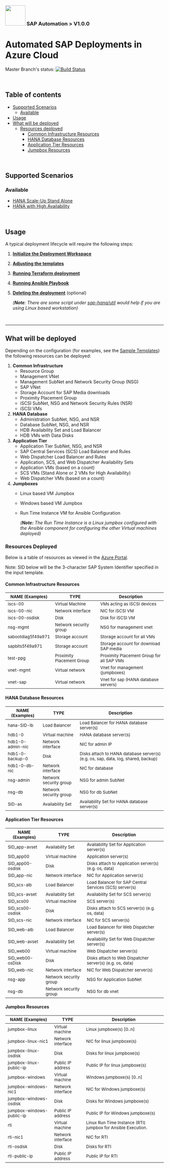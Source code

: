 ### <img src="../../documentation/assets/UnicornSAPBlack256x256.png" width="64px"> SAP Automation > V1.0.0 <!-- omit in toc -->
# Automated SAP Deployments in Azure Cloud <!-- omit in toc -->

Master Branch's status: [![Build Status](https://dev.azure.com/azuresaphana/Azure-SAP-HANA/_apis/build/status/Azure.sap-hana?branchName=master&api-version=5.1-preview.1)](https://dev.azure.com/azuresaphana/Azure-SAP-HANA/_build/latest?definitionId=6&branchName=master)

<br>

## Table of contents <!-- omit in toc -->

- [Supported Scenarios](#supported-scenarios)
  - [Available](#available)
- [Usage](#usage)
- [What will be deployed](#what-will-be-deployed)
  - [Resources deployed](#resources-deployed)
    - [Common Infrastructure Resources](common-infrastructure-resources)
    - [HANA Database Resources](hana-database-resources)
    - [Application Tier Resources](application-tier-resources)
    - [Jumpbox Resources](jumpbox-resources)

<br>

## Supported Scenarios

### Available

- [HANA Scale-Up Stand Alone](/deploy/template_samples/single_node_hana.json)
- [HANA with High Availability](/deploy/template_samples/clustered_hana.json)

<br>

## Usage

A typical deployment lifecycle will require the following steps:

1. [**Initialize the Deployment Workspace**](/documentation/terraform/deployment-environment.md)
2. [**Adjusting the templates**](/documentation/json-adjusting-template.md#adjusting-the-templates)
3. [**Running Terraform deployment**](/documentation/terraform/running-terraform-deployment.md)
4. [**Running Ansible Playbook**](/documentation/ansible/running-ansible-playbook.md)
5. [**Deleting the deployment**](/documentation/terraform/deleting-the-deployment.md) (optional)

   *(**Note**: There are some script under [sap-hana/util](https://github.com/Azure/sap-hana/tree/master/util) would help if you are using Linux based workstation)*

<br>

---

## What will be deployed

Depending on the configuration (for examples, see the [Sample Templates](/deploy/template_samples/)) the following resources can be deployed:

1. **Common Infrastructure**
   - Resource Group
   - Management VNet
   - Management SubNet and Network Security Group (NSG)
   - SAP VNet
   - Storage Account for SAP Media downloads
   - Proximity Placement Group
   - iSCSI SubNet, NSG and Network Security Rules (NSR)
   - iSCSI VMs
1. **HANA Database**
   - Administration SubNet, NSG, and NSR
   - Database SubNet, NSG, and NSR
   - HDB Availability Set and Load Balancer
   - HDB VMs with Data Disks
1. **Application Tier**
   - Application Tier SubNet, NSG, and NSR
   - SAP Central Services (SCS) Load Balancer and Rules
   - Web Dispatcher Load Balancer and Rules
   - Application, SCS, and Web Dispatcher Availability Sets
   - Application VMs (based on a count)
   - SCS VMs (Stand Alone or 2 VMs for High Availability)
   - Web Dispatcher VMs (based on a count)
1. **Jumpboxes**
   - Linux based VM Jumpbox
   - Windows based VM Jumpbox
   - Run Time Instance VM for Ansible Configuration

     *(**Note:** The Run Time Instance is a Linux jumpbox configured with the Ansible component for configuring the other Virtual machines deployed)*

### Resources Deployed

Below is a table of resources as viewed in the [Azure Portal](https://portal.azure.com).

Note: SID below will be the 3-character SAP System Identifier specified in the input template.

#### Common Infrastructure Resources

| <sub>NAME   (Examples)</sub>   | <sub>TYPE</sub>                       | <sub>Description</sub>                                |
|--------------------------------|---------------------------------------|-------------------------------------------------------|
| <sub>iscs-00</sub>             | <sub>Virtual Machine</sub>            | <sub>VMs acting as iSCSI devices</sub>                |
| <sub>iscs-00-nic</sub>         | <sub>Network interface</sub>          | <sub>NIC for iSCSI VM</sub>                           |
| <sub>iscs-00-osdisk</sub>      | <sub>Disk</sub>                       | <sub>Disk for iSCSI VM</sub>                          |
| <sub>nsg-mgmt</sub>            | <sub>Network security group</sub>     | <sub>NSG for management vnet</sub>                    |
| <sub>sabootdiag5f49a971</sub>  | <sub>Storage account</sub>            | <sub>Storage account for all VMs</sub>                |
| <sub>sapbits5f49a971</sub>     | <sub>Storage account</sub>            | <sub>Storage account for download SAP media</sub>     |
| <sub>test-ppg</sub>            | <sub>Proximity Placement Group</sub>  | <sub>Proximity Placement Group for all SAP VMs</sub>  |
| <sub>vnet-mgmt</sub>           | <sub>Virtual network</sub>            | <sub>Vnet for management (jumpboxes)</sub>            |
| <sub>vnet-sap</sub>            | <sub>Virtual network</sub>            | <sub>Vnet for sap (HANA database servers)</sub>       |

#### HANA Database Resources

| <sub>NAME   (Examples)</sub>  | <sub>TYPE</sub>                    | <sub>Description</sub>                                                                          |
|-------------------------------|------------------------------------|-------------------------------------------------------------------------------------------------|
| <sub>hana-SID-lb</sub>        | <sub>Load Balancer</sub>           | <sub>Load Balancer for HANA database server(s)</sub>                                            |
| <sub>hdb1-0</sub>             | <sub>Virtual machine</sub>         | <sub>HANA database server(s)</sub>                                                              |
| <sub>hdb1-0-admin-nic</sub>   | <sub>Network interface</sub>       | <sub>NIC for admin IP</sub>                                                                     |
| <sub>hdb1-0-backup-0</sub>    | <sub>Disk</sub>                    | <sub>Disks attach to HANA database server(s) (e.g. os, sap, data,   log, shared, backup)</sub>  |
| <sub>hdb1-0-db-nic</sub>      | <sub>Network interface</sub>       | <sub>NIC for database</sub>                                                                     |
| <sub>nsg-admin</sub>          | <sub>Network security group</sub>  | <sub>NSG for admin SubNet</sub>                                                                 |
| <sub>nsg-db</sub>             | <sub>Network security group</sub>  | <sub>NSG for db SubNet</sub>                                                                    |
| <sub>SID-as</sub>             | <sub>Availability Set</sub>        | <sub>Availability Set for HANA database server(s)</sub>                                         |

#### Application Tier Resources

| <sub>NAME   (Examples)</sub>  | <sub>TYPE</sub>                    | <sub>Description</sub>                                               |
|-------------------------------|------------------------------------|----------------------------------------------------------------------|
| <sub>SID_app-avset</sub>      | <sub>Availability Set</sub>        | <sub>Availability Set for Application server(s)</sub>                |
| <sub>SID_app00</sub>          | <sub>Virtual machine</sub>         | <sub>Application server(s)</sub>                                     |
| <sub>SID_app00-osdisk</sub>   | <sub>Disk</sub>                    | <sub>Disks attach to Application server(s) (e.g. os, data)</sub>     |
| <sub>SID_app-nic</sub>        | <sub>Network interface</sub>       | <sub>NIC for Application server(s)</sub>                             |
| <sub>SID_scs-alb</sub>        | <sub>Load Balancer</sub>           | <sub>Load Balancer for SAP Central Services (SCS) server(s)</sub>    |
| <sub>SID_scs-avset</sub>      | <sub>Availability Set</sub>        | <sub>Availability Set for SCS server(s)</sub>                        |
| <sub>SID_scs00</sub>          | <sub>Virtual machine</sub>         | <sub>SCS server(s)</sub>                                             |
| <sub>SID_scs00-osdisk</sub>   | <sub>Disk</sub>                    | <sub>Disks attach to SCS server(s) (e.g. os, data)</sub>             |
| <sub>SID_scs-nic</sub>        | <sub>Network interface</sub>       | <sub>NIC for SCS server(s)</sub>                                     |
| <sub>SID_web-alb</sub>        | <sub>Load Balancer</sub>           | <sub>Load Balancer for Web Dispatcher server(s)</sub>                |
| <sub>SID_web-avset</sub>      | <sub>Availability Set</sub>        | <sub>Availability Set for Web Dispatcher server(s)</sub>             |
| <sub>SID_web00</sub>          | <sub>Virtual machine</sub>         | <sub>Web Dispatcher server(s)</sub>                                  |
| <sub>SID_web00-osDisk</sub>   | <sub>Disk</sub>                    | <sub>Disks attach to Web Dispatcher server(s) (e.g. os, data)</sub>  |
| <sub>SID_web-nic</sub>        | <sub>Network interface</sub>       | <sub>NIC for Web Dispatcher server(s)</sub>                          |
| <sub>nsg-app</sub>            | <sub>Network security group</sub>  | <sub>NSG for Application SubNet</sub>                                |
| <sub>nsg-db</sub>             | <sub>Network security group</sub>  | <sub>NSG for db vnet</sub>                                           |


#### Jumpbox Resources

| <sub>NAME   (Examples)</sub>          | <sub>TYPE</sub>                   | <sub>Description</sub>                                                   |
|---------------------------------------|-----------------------------------|--------------------------------------------------------------------------|
| <sub>jumpbox-linux</sub>              | <sub>Virtual machine</sub>        | <sub>Linux jumpboxe(s) [0..n]</sub>                                      |
| <sub>jumpbox-linux-nic1</sub>         | <sub>Network interface</sub>      | <sub>NIC for linux jumpboxe(s)</sub>                                     |
| <sub>jumpbox-linux-osdisk</sub>       | <sub>Disk</sub>                   | <sub>Disks for linux jumpboxe(s)</sub>                                   |
| <sub>jumpbox-linux-public-ip</sub>    | <sub>Public IP address</sub>      | <sub>Public IP for linux jumpboxe(s)</sub>                               |
| <sub>jumpbox-windows</sub>            | <sub>Virtual machine</sub>        | <sub>Windows jumpboxe(s) [0..n]</sub>                                    |
| <sub>jumpbox-windows-nic1</sub>       | <sub>Network interface</sub>      | <sub>NIC for Windows jumpboxe(s)</sub>                                   |
| <sub>jumpbox-windows-osdisk</sub>     | <sub>Disk</sub>                   | <sub>Disks for Windows jumpboxe(s)</sub>                                 |
| <sub>jumpbox-windows-public-ip</sub>  | <sub>Public IP address</sub>      | <sub>Public IP for Windows jumpboxe(s)</sub>                             |
| <sub>rti</sub>                        | <sub>Virtual machine</sub>        | <sub>Linux Run Time Instance (RTI) jumpbox for Ansible Execution.</sub>  |
| <sub>rti-nic1</sub>                   | <sub>Network interface</sub>      | <sub>NIC for RTI</sub>                                                   |
| <sub>rti-osdisk</sub>                 | <sub>Disk</sub>                   | <sub>Disks for RTI</sub>                                                 |
| <sub>rti-public-ip</sub>              | <sub>Public IP address</sub>      | <sub>Public IP for RTI</sub>                                             |
